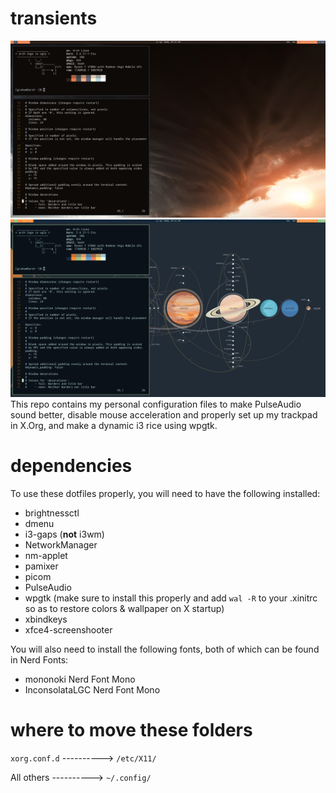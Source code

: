 # transients
![Screenshot 1](/Screenshots/wall1.png)
![Screenshot 2](/Screenshots/wall2.png)
This repo contains my personal configuration files to make PulseAudio sound better, disable mouse acceleration and properly set up my trackpad in X.Org, and make a dynamic i3 rice using wpgtk.
# dependencies
To use these dotfiles properly, you will need to have the following installed:
- brightnessctl
- dmenu
- i3-gaps (**not** i3wm)
- NetworkManager
- nm-applet
- pamixer
- picom
- PulseAudio
- wpgtk (make sure to install this properly and add ``wal -R`` to your .xinitrc so as to restore colors & wallpaper on X startup)
- xbindkeys
- xfce4-screenshooter

You will also need to install the following fonts, both of which can be found in Nerd Fonts:
- mononoki Nerd Font Mono
- InconsolataLGC Nerd Font Mono
# where to move these folders
``xorg.conf.d`` ----------> ``/etc/X11/`` 

All others ----------> ``~/.config/``
